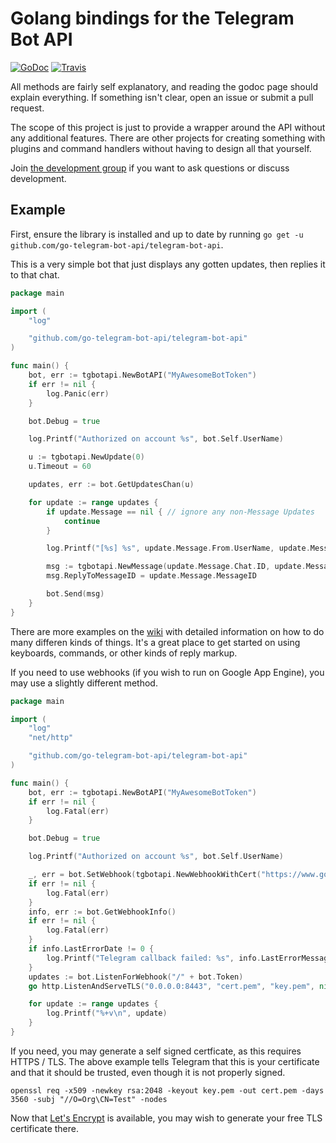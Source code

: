 # Golang bindings for the Telegram Bot API

[![GoDoc](https://godoc.org/github.com/go-telegram-bot-api/telegram-bot-api?status.svg)](http://godoc.org/github.com/go-telegram-bot-api/telegram-bot-api)
[![Travis](https://travis-ci.org/go-telegram-bot-api/telegram-bot-api.svg)](https://travis-ci.org/go-telegram-bot-api/telegram-bot-api)

All methods are fairly self explanatory, and reading the godoc page should
explain everything. If something isn't clear, open an issue or submit
a pull request.

The scope of this project is just to provide a wrapper around the API
without any additional features. There are other projects for creating
something with plugins and command handlers without having to design
all that yourself.

Join [the development group](https://telegram.me/go_telegram_bot_api) if
you want to ask questions or discuss development.

## Example

First, ensure the library is installed and up to date by running
`go get -u github.com/go-telegram-bot-api/telegram-bot-api`.

This is a very simple bot that just displays any gotten updates,
then replies it to that chat.

```go
package main

import (
	"log"

	"github.com/go-telegram-bot-api/telegram-bot-api"
)

func main() {
	bot, err := tgbotapi.NewBotAPI("MyAwesomeBotToken")
	if err != nil {
		log.Panic(err)
	}

	bot.Debug = true

	log.Printf("Authorized on account %s", bot.Self.UserName)

	u := tgbotapi.NewUpdate(0)
	u.Timeout = 60

	updates, err := bot.GetUpdatesChan(u)

	for update := range updates {
		if update.Message == nil { // ignore any non-Message Updates
			continue
		}

		log.Printf("[%s] %s", update.Message.From.UserName, update.Message.Text)

		msg := tgbotapi.NewMessage(update.Message.Chat.ID, update.Message.Text)
		msg.ReplyToMessageID = update.Message.MessageID

		bot.Send(msg)
	}
}
```

There are more examples on the [wiki](https://github.com/go-telegram-bot-api/telegram-bot-api/wiki)
with detailed information on how to do many differen kinds of things.
It's a great place to get started on using keyboards, commands, or other
kinds of reply markup.

If you need to use webhooks (if you wish to run on Google App Engine),
you may use a slightly different method.

```go
package main

import (
	"log"
	"net/http"

	"github.com/go-telegram-bot-api/telegram-bot-api"
)

func main() {
	bot, err := tgbotapi.NewBotAPI("MyAwesomeBotToken")
	if err != nil {
		log.Fatal(err)
	}

	bot.Debug = true

	log.Printf("Authorized on account %s", bot.Self.UserName)

	_, err = bot.SetWebhook(tgbotapi.NewWebhookWithCert("https://www.google.com:8443/"+bot.Token, "cert.pem"))
	if err != nil {
		log.Fatal(err)
	}
	info, err := bot.GetWebhookInfo()
	if err != nil {
		log.Fatal(err)
	}
	if info.LastErrorDate != 0 {
		log.Printf("Telegram callback failed: %s", info.LastErrorMessage)
	}
	updates := bot.ListenForWebhook("/" + bot.Token)
	go http.ListenAndServeTLS("0.0.0.0:8443", "cert.pem", "key.pem", nil)

	for update := range updates {
		log.Printf("%+v\n", update)
	}
}
```

If you need, you may generate a self signed certficate, as this requires
HTTPS / TLS. The above example tells Telegram that this is your
certificate and that it should be trusted, even though it is not
properly signed.

    openssl req -x509 -newkey rsa:2048 -keyout key.pem -out cert.pem -days 3560 -subj "//O=Org\CN=Test" -nodes

Now that [Let's Encrypt](https://letsencrypt.org) is available,
you may wish to generate your free TLS certificate there.
